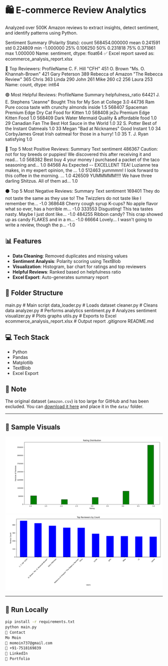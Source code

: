 # 🛍️ E-commerce Review Analytics

Analyzed over 500K Amazon reviews to extract insights, detect sentiment, and identify patterns using Python.

Sentiment Summary (Polarity Stats):
count    568454.000000
mean          0.241591
std           0.224809
min          -1.000000
25%           0.106250
50%           0.231818
75%           0.371861
max           1.000000
Name: sentiment, dtype: float64
✅ Excel report saved as: ecommerce_analysis_report.xlsx

🔵 Top Reviewers:
ProfileName
C. F. Hill "CFH"                          451
O. Brown "Ms. O. Khannah-Brown"           421
Gary Peterson                             389
Rebecca of Amazon "The Rebecca Review"    365
Chris                                     363
Linda                                     290
John                                      261
Mike                                      260
c2                                        256
Laura                                     253
Name: count, dtype: int64

🟢 Most Helpful Reviews:
                     ProfileName                                       Summary  helpfulness_ratio
64421    J. E. Stephens "Jeanne"             Bought This for My Son at College                3.0
44736                        Ram  Pure cocoa taste with crunchy almonds inside                1.5
568407                  Spaceman          Premium Edge Dry Cat Food for Kitten                1.0
568408                      je2u                      Premium Edge Kitten Food                1.0
568409        Dark Water Mermaid                     Quality & affordable food                1.0
29                  Canadian Fan               The Best Hot Sauce in the World                1.0
32                     S. Potter                  Best of the Instant Oatmeals                1.0
33      Megan "Bad at Nicknames"                                  Good Instant                1.0
34                    CorbyJames     Great Irish oatmeal for those in a hurry!                1.0
35                    T. J. Ryan                                    satisfying                1.0

🔴 Top 5 Most Positive Reviews:
                                        Summary                                               Text  sentiment
486367  Caution: not for toy breeds or puppies!  We discovered this after receiving it and read...        1.0
568382                    Best buy 4 your money  I purchased a packet of the taco seasoning and...        1.0
84568             As Expected -- EXCELLENT TEA!  Luzianne tea makes, in my expert opinion, the ...        1.0
512463                                  yummmm!  I look forward to this coffee in the morning. ...        1.0
426509                              YUMMMMM!!!!  We have three darling Shitzus.  All of them ad...        1.0

⚫ Top 5 Most Negative Reviews:
                                           Summary                                               Text  sentiment
169401  They do not taste the same as they use to!  The Twizzlers do not taste like I remember the...       -1.0
368648                  Cherry cough syrup K-cups?  No apple flavor what so ever, has a horrible m...       -1.0
333553                                 Disgusting!  This tea tastes nasty.  Maybe I just dont like...       -1.0
484255                               Ribbon candy?  This crap showed up as candy FLAKES and in a m...       -1.0
66664                                    Lovely...  I wasn't going to write a review, though the p...       -1.0

## 📊 Features
- **Data Cleaning**: Removed duplicates and missing values
- **Sentiment Analysis**: Polarity scoring using TextBlob
- **Visualization**: Histogram, bar chart for ratings and top reviewers
- **Helpful Reviews**: Ranked based on helpfulness ratio
- **Excel Export**: Auto-generates summary report

## 📁 Folder Structure
main.py # Main script
data_loader.py # Loads dataset
cleaner.py # Cleans data
analyzer.py # Performs analytics
sentiment.py # Analyzes sentiment
visualizer.py # Plots graphs
utils.py # Exports to Excel
ecommerce_analysis_report.xlsx # Output report
.gitignore
README.md

## 💻 Tech Stack
- Python
- Pandas
- Matplotlib
- TextBlob
- Excel Export

## 🚫 Note
The original dataset (`amazon.csv`) is too large for GitHub and has been excluded. You can [download it here](https://www.kaggle.com/datasets/datafiniti/consumer-reviews-of-amazon-products) and place it in the `data/` folder.

---

## 📸 Sample Visuals
![Rating Distribution](Figure_1.png)
![Top Reviewers](Figure_2.png)

---

## 📌 Run Locally

```bash
pip install -r requirements.txt
python main.py
📩 Contact
Mo Moin
📧 momoin737@gmail.com
📱 +91-7518169839
🔗 LinkedIn
🔗 Portfolio


